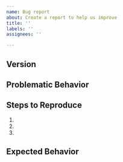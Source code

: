 ```yaml
---
name: Bug report
about: Create a report to help us improve
title: ''
labels: ''
assignees: ''

---
```


<!--

 The issue tracker is **ONLY** used for reporting bugs!

Please ask for new features under [Discussions](https://github.com/lwindolf/liferea/discussions). 

-->

## Version
<!-- Which release causes the issue? -->

## Problematic Behavior
<!--- Tell us what happens instead of the expected behavior -->


## Steps to Reproduce

1.
2.
3.

## Expected Behavior
<!--- Tell us what should happen -->
